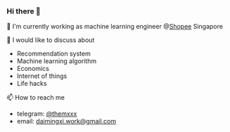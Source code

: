 ### Hi there 👋

🔭 I'm currently working as machine learning engineer @[Shopee](https://www.seagroup.com/products/shopee) Singapore

💬 I would like to discuss about 
- Recommendation system
- Machine learning algorithm
- Economics
- Internet of things 
- Life hacks

📫 How to reach me
- telegram: [@themxxx](https://t.me/themxxx)
- email: [daimingxi.work@gmail.com](daimingxi.work@gmail.com)


<!--
**mingxiiii/mingxiiii** is a ✨ _special_ ✨ repository because its `README.md` (this file) appears on your GitHub profile.

Here are some ideas to get you started:

- 🔭 I’m currently working on ...
- 🌱 I’m currently learning ...
- 👯 I’m looking to collaborate on ...
- 🤔 I’m looking for help with ...
- 💬 Ask me about ...
- 📫 How to reach me: ...
- 😄 Pronouns: ...
- ⚡ Fun fact: ...
-->
